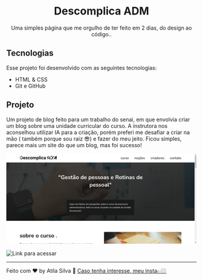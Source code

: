 <h1 align="center"> Descomplica ADM </h1>

<p align="center">
Uma simples página que me orgulho de ter feito em 2 dias, do design ao código..
</p>



## Tecnologias

Esse projeto foi desenvolvido com as seguintes tecnologias:

- HTML & CSS
- Git e GitHub

## Projeto

 Um projeto de blog feito para um trabalho do senai, em que envolvia criar um blog sobre uma unidade curricular do curso. A instrutora nos aconselhou utilizar IA para a criação, porém preferi me desafiar a criar na mão ( também porque sou raiz 😎) e fazer do meu jeito. Ficou simples, parece mais um site do que um blog, mas foi sucesso!

![preview](./.github/preview.png)

![Link para acessar](https://atilacsilva.github.io/DescomplicaADM/)



---

Feito com ♥ by Atila Silva :wave: [Caso tenha interesse, meu insta👉🏼](https://www.instagram.com/athilasils/)